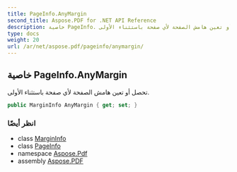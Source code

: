 ```yaml
---
title: PageInfo.AnyMargin
second_title: Aspose.PDF for .NET API Reference
description: خاصية PageInfo. تحصل أو تعين هامش الصفحة لأي صفحة باستثناء الأولى
type: docs
weight: 20
url: /ar/net/aspose.pdf/pageinfo/anymargin/
---
```

## خاصية PageInfo.AnyMargin

تحصل أو تعين هامش الصفحة لأي صفحة باستثناء الأولى.

```csharp
public MarginInfo AnyMargin { get; set; }
```

### انظر أيضًا

* class [MarginInfo](../../margininfo/)
* class [PageInfo](../)
* namespace [Aspose.Pdf](../../../aspose.pdf/)
* assembly [Aspose.PDF](../../../)